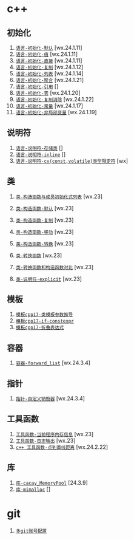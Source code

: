 # c++

## 初始化

1. [`语言-初始化-默认`](./cpp/语言-初始化-默认.md) [wx.24.1.11]
1. [`语言-初始化-值`](./cpp/语言-初始化-值.md) [wx.24.1.11]
1. [`语言-初始化-直接`](./cpp/语言-初始化-直接.md) [wx.24.1.11]
1. [`语言-初始化-复制`](./cpp/语言-初始化-复制.md) [wx.24.1.12]
1. [`语言-初始化-列表`](./cpp/语言-初始化-列表.md) [wx.24.1.14]
1. [`语言-初始化-聚合`](./cpp/语言-初始化-聚合.md) [wx.24.1.21]
1. [`语言-初始化-引用`](./cpp/语言-初始化-引用.md) []
1. [`语言-初始化-零`](./cpp/语言-初始化-零.md) [wx.24.1.20]
1. [`语言-初始化-复制消除`](./cpp/语言-初始化-复制消除.md) [wx.24.1.22]
1. [`语言-初始化-常量`](./cpp/语言-初始化-常量.md) [wx.24.1.17]
1. [`语言-初始化-非局部变量`](./cpp/语言-初始化-非局部变量.md) [wx.24.1.19]

## 说明符

1. [`语言-说明符-存储类`](./cpp/语言-说明符-存储类.md) []
1. [`语言-说明符-inline`](./cpp/语言-说明符-inline.md) []
1. [`语言-说明符-cv(const,volatile)类型限定符`](<./cpp/语言-说明符-cv(const,volatile)类型限定符.md>) [wx]

## 类

1. [`类-构造函数与成员初始化式列表`](./cpp/类-构造函数与成员初始化式列表.md) [wx.23]
1. [`类-构造函数-默认`](./cpp/类-构造函数-默认.md) [wx.23]
1. [`类-构造函数-复制`](./cpp/类-构造函数-复制.md) [wx.23]
1. [`类-构造函数-移动`](./cpp/类-构造函数-移动.md) [wx.23]
1. [`类-构造函数-转换`](./cpp/类-构造函数-转换.md) [wx.23]
1. [`类-转换函数`](./cpp/类-转换函数.md) [wx.23]
1. [`类-转换函数和构造函数对比`](./cpp/类-转换函数和构造函数对比.md) [wx.23]

1. [`类-说明符-explicit`](./cpp/类-说明符-explicit.md) [wx.23]

## 模板

1. [`模板cpp17-类模板参数推导`](./cpp/模板-类模板参数推导.md)
1. [`模板cpp17-if-constexpr`](./cpp/模板-if-constexpr.md)
1. [`模板cpp17-折叠表达式`](./cpp/模板-折叠表达式.md)

## 容器

1. [`容器-forward_list`](./cpp/容器-forward_list.md) [wx.24.3.4]

## 指针

1. [`指针-自定义销毁器`](./cpp/指针-自定义销毁器.md) [wx.24.3.4]

## 工具函数

1. [`工具函数-当前程序内存信息`](./cpp/工具函数-当前程序内存信息.md) [wx.23]
1. [`工具函数-日志输出`](./cpp/工具函数-日志输出.md) [wx.23]
1. [`c++ 工具函数-点到直线距离`](./cpp/工具函数-点到直线距离.md) [wx.24.2.22]

## 库

1. [`库-cacay_MemoryPool`](./cpp/库-cacay_MemoryPool.md) [24.3.9]
1. [`库-mimalloc`](./cpp/库-mimalloc.md) []

# git

1. [`多git账号配置`](./git/多git账号配置.md)
